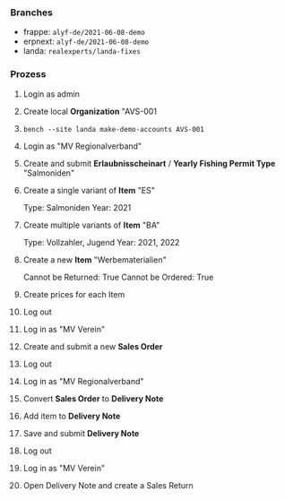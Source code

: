 
### Branches

- frappe: `alyf-de/2021-06-08-demo`
- erpnext: `alyf-de/2021-06-08-demo`
- landa: `realexperts/landa-fixes`

### Prozess

1. Login as admin
2. Create local **Organization** "AVS-001
3. `bench --site landa make-demo-accounts AVS-001`
4. Login as "MV Regionalverband"
5. Create and submit **Erlaubnisscheinart** / **Yearly Fishing Permit Type** "Salmoniden"
6. Create a single variant of **Item** "ES"

    Type: Salmoniden
    Year: 2021

7. Create multiple variants of **Item** "BA"

    Type: Vollzahler, Jugend
    Year: 2021, 2022

8. Create a new **Item** "Werbematerialien"

    Cannot be Returned: True
    Cannot be Ordered: True

9. Create prices for each Item
10. Log out
11. Log in as "MV Verein"
12. Create and submit a new **Sales Order**
13. Log out
14. Log in as "MV Regionalverband"
15. Convert **Sales Order** to **Delivery Note**
16. Add item to **Delivery Note**
17. Save and submit **Delivery Note**
18. Log out
19. Log in as "MV Verein"
20. Open Delivery Note and create a Sales Return
